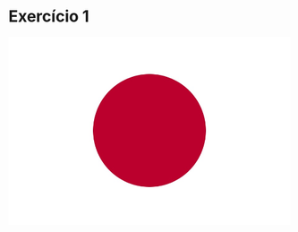 # Exercício 1
![home](https://github.com/Reinaldodasilva/SMD/blob/master/Programa%C3%A7%C3%A3o%20I/Aula%206%20-%20Tipos%2C%20dados%20e%20operadores/Exercicio_1/Exercicio_1.jpg)
